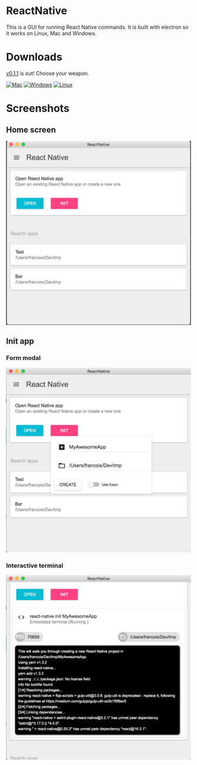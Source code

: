 ReactNative
===

This is a GUI for running React Native commands. It is built with electron so it works on Linux, Mac and Windows.

# Downloads

[v0.1.1](http://v1.1.1) is out! Choose your weapon.


[<img alt="Mac" src="http://clinsite.com/wp-content/uploads/2017/01/Apple-logo-120x120.png" />](https://drive.google.com/open?id=12GdTnRph5DMrAj5b8Kmntykm0lXbOcT-)
[<img alt="Windows"  src="https://upload.wikimedia.org/wikipedia/commons/thumb/3/34/Windows_logo_-_2012_derivative.svg/120px-Windows_logo_-_2012_derivative.svg.png" />](http://google.es)
[<img alt="Linux" src="http://www.linuxscrew.com/wp-content/uploads/2007/11/120px-crystal_128_penguin.png" />](https://drive.google.com/open?id=1F5Luv13r9QkX8MDCqUN1NtyPN3FFHKaQ)

# Screenshots

## Home screen

![Home](https://raw.githubusercontent.com/co2-git/ReactNative/master/assets/screenshots/v0.1.1/Home.png)

## Init app

### Form modal

![Init app modal](https://raw.githubusercontent.com/co2-git/ReactNative/master/assets/screenshots/v0.1.1/Init_App_Modal.png)

### Interactive terminal

![Init app terminal](https://raw.githubusercontent.com/co2-git/ReactNative/master/assets/screenshots/v0.1.1/Init_App_Terminal.png)
